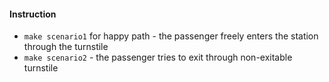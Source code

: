 #### Instruction
- `make scenario1` for happy path - the passenger freely enters the station through the turnstile
- `make scenario2` - the passenger tries to exit through non-exitable turnstile

